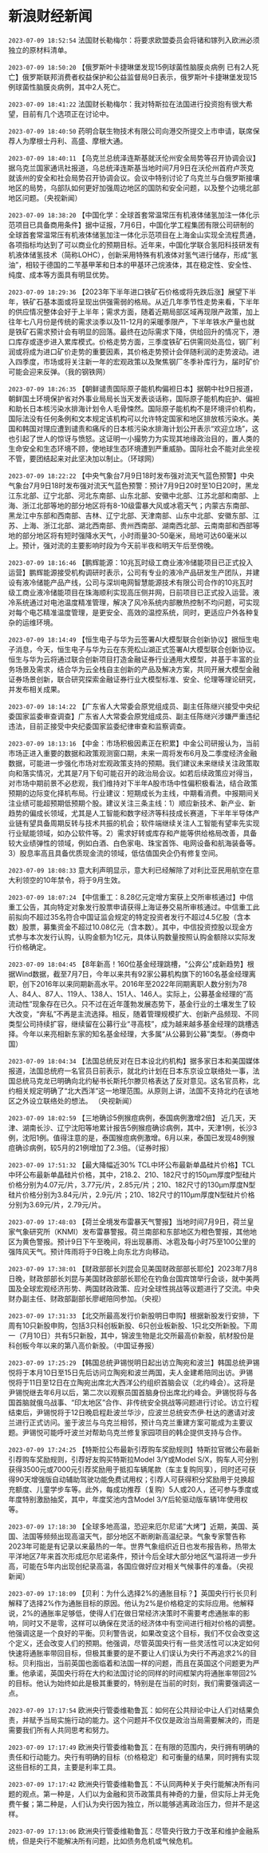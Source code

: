 # 新浪财经新闻
`2023-07-09 18:52:54` 法国财长勒梅尔：将要求欧盟委员会将锗和镓列入欧洲必须独立的原材料清单。

`2023-07-09 18:50:20`   【俄罗斯叶卡捷琳堡发现15例球菌性脑膜炎病例 已有2人死亡】俄罗斯联邦消费者权益保护和公益监督局9日表示，俄罗斯叶卡捷琳堡发现15例球菌性脑膜炎病例，其中2人死亡。

`2023-07-09 18:41:22` 法国财长勒梅尔：我对特斯拉在法国进行投资抱有很大希望，目前有几个选项正在讨论中。

`2023-07-09 18:40:50`   药明合联生物技术有限公司向港交所提交上市申请，联席保荐人为摩根士丹利、高盛、摩根大通。

`2023-07-09 18:40:11`   【乌克兰总统泽连斯基就沃伦州安全局势等召开协调会议】据乌克兰国家通讯社报道，乌总统泽连斯基当地时间7月9日在沃伦州首府卢茨克就该州的安全和社会局势召开协调会议。会议中特别讨论了乌克兰与白俄罗斯接壤地区的局势，乌部队如何更好加强周边地区的国防和安全问题，以及整个边境北部地区问题。（央视新闻）

`2023-07-09 18:38:20` 【中国化学：全球首套常温常压有机液体储氢加注一体化示范项目已具备商用条件】据中证报，7月6日，中国化学工程集团有限公司研制的全球首套常温常压有机液体储氢加注一体化示范项目在上海金山实现全流程贯通，各项指标均达到了可以商业化的预期目标。近年来，中国化学联合氢阳科技研发有机液体储氢技术（简称LOHC），创新采用特殊有机液体对氢气进行储存，形成“氢油”，相较于德国的二苄基甲苯和日本的甲基环己烷液体，其在稳定性、安全性、纯度、成本等方面具有明显优势。

`2023-07-09 18:29:36` 【2023年下半年进口铁矿石价格或将先跌后涨】展望下半年，铁矿石基本面或将呈现出供强需弱的格局。从近几年季节性走势来看，下半年的供应情况整体会好于上半年；需求方面，随着近期局部区域再现限产政策，加上往年七八月份是传统的需求淡季以及11-12月的采暖季限产，下半年铁水产量也就是铁矿石需求预计会有明显的回落。最终在边际需求下降，供给回升的情况下，港口库存或逐步进入累库模式。价格走势方面，三季度铁矿石供需同处高位，钢厂利润或将成为进口矿价走势的重要因素，其价格走势预计会伴随利润的走势波动。进入四季度，市场或将关注新一年的宏观政策以及聚焦钢厂冬季补库行为，届时矿价可能会迎来反弹。（我的钢铁网）

`2023-07-09 18:26:35` 【朝鲜谴责国际原子能机构偏袒日本】据朝中社9日报道，朝鲜国土环境保护省对外事业局局长当天发表谈话称，国际原子能机构庇护、偏袒和助长日本核污染水排海计划令人毛骨悚然。国际原子能机构不是环境评价机构，国际法没有任何条例和文本规定该机构可以允许特定国家和地区排放核污染水。美国和韩国对理应遭到谴责和痛斥的日本核污染水排海计划公开表示“欢迎立场”，这也引起了世人的惊讶与愤怒。这证明一小撮势力为实现其地缘政治目的，置人类的生命安全和生态环境不顾，使地球生态环境遭到严重威胁。国际社会不能对此坐视不管，要团结起来对此坚决加以制止。（环球网）

`2023-07-09 18:22:22` 【中央气象台7月9日18时发布强对流天气蓝色预警】中央气象台7月9日18时发布强对流天气蓝色预警：预计7月9日20时至10日20时，黑龙江东北部、辽宁北部、河北东南部、山东北部、安徽中北部、江苏北部和南部、上海、浙江北部等地的部分地区将有8-10级雷暴大风或冰雹天气；内蒙古东南部、黑龙江中东部和西南部、吉林、辽宁北部、天津南部、山东中北部、安徽东部、江苏、上海、浙江北部、湖北西南部、贵州西南部、湖南西北部、云南南部和西部等地的部分地区将有短时强降水天气，小时雨量30-50毫米，局地可达60毫米以上。预计，强对流的主要影响时段为今天前半夜和明天午后至傍晚。

`2023-07-09 18:16:46`   【鹏辉能源：10兆瓦时级工商业液冷储能项目已正式投入运营】鹏辉能源接受机构调研时表示，公司有专业的液冷产品研发生产团队，并建设有液冷储能产品产线，公司与深圳电网智慧能源技术有限公司合作的10兆瓦时级工商业液冷储能项目在珠海顺利实现高压侧并网，日前项目已正式投入运营。液冷系统通过对电池温度精准管理，解决了风冷系统内部散热控制不均问题，可实现对每个电芯精准温度管理，是更安全、高效的温控系统，同时，更适应户外各种复杂的运维环境。

`2023-07-09 18:14:49` 【恒生电子与华为云签署AI大模型联合创新协议】据恒生电子消息，今天，恒生电子与华为云在东莞松山湖正式签署AI大模型联合创新协议。恒生与华为云将通过联合创新项目打造金融证券行业通用大模型，并基于丰富的业务场景及需求，结合华为云全栈自主创新的产品及解决方案，共同开展大模型金融证券场景创新，联合研究探索金融证券行业大模型标准、安全、伦理等理论研究，并发布相关成果。

`2023-07-09 18:14:22`   【广东省人大常委会原党组成员、副主任陈继兴接受中央纪委国家监委审查调查】广东省人大常委会原党组成员、副主任陈继兴涉嫌严重违纪违法，目前正接受中央纪委国家监委纪律审查和监察调查。

`2023-07-09 18:13:16` 【中金：市场积极因素正在积累】中金公司研报认为，当前市场正进入重要的数据和政策观测窗口期，未来一周将发布6月及二季度经济金融数据，可能进一步强化市场对宏观政策支持的预期。我们建议未来继续关注政策取向和落实情况，尤其是7月下旬可能召开的政治局会议。如若后续政策应对得当，对市场中期前景不必悲观，我们维持对下半年A股市场中性偏积极看法，结合政策预期的边际变化择机布局。行业建议：短期成长为主线，中期看消费。中报期间关注业绩可能超预期低预期个股。建议关注三条主线：1）顺应新技术、新产业、新趋势的偏成长领域，尤其是人工智能和数字经济等科技成长赛道，下半年半导体产业链有望具备周期反转与技术共振的机会；软件端继续关注人工智能有望率先实现行业赋能领域，如办公软件等。2）需求好转或库存和产能等供给格局改善，具备较大业绩弹性的领域，例如白酒、白色家电、珠宝首饰、电网设备和航海装备等。3）股息率高且具备优质现金流的领域，低估值国央企仍有修复空间。

`2023-07-09 18:08:33` 意大利声明显示，意大利已经解除了对利比亚民用航空在意大利领空的10年禁令，将于9月生效。

`2023-07-09 18:07:24` 【中信重工：8.28亿元定增方案获上交所审核通过】中信重工公告，其向特定对象发行股票申请获得上海证券交易所审核通过。中信重工此前拟向不超过35名符合中国证监会规定的特定投资者发行不超过4.5亿股（含本数）股票，募集资金不超过10.08亿元（含本数）。其中，中信投资控股以现金方式参与本次发行认购，认购金额为1亿元，具体认购数量按照认购金额除以实际发行价格确定。

`2023-07-09 18:04:45` 【8年新高！160位基金经理跳槽，"公奔公"成新趋势】根据Wind数据，截至7月7日，今年以来共有92家公募机构旗下的160名基金经理离职，创下2016年以来同期新高水平。2016年至2022年同期离职人数分别为78人、84人、87人、119人、138人、151人、146人。实际上，公募基金经理的“高流动性”现象存在已久。只不过在近年蓬勃发展态势下，基金行业的土壤发生了较大改变，“奔私”不再是主流选择。相反，随着管理规模扩大、创新产品频现、不同类型公司持续扩容，继续留在公募行业“寻高枝”，成为越来越多基金经理的跳槽选择。今年以来亮相新东家的知名基金经理，大多属“从公募到公募”类型。（券商中国）

`2023-07-09 18:04:34`   【法国总统反对在日本设北约机构】据多家日本和美国媒体报道，法国总统府一名官员日前表示，就北约计划在日本东京设立联络处一事，法国总统马克龙已明确向北约秘书长斯托尔滕贝格表达了反对意见。这名官员称，北约相关规定明确了“北大西洋”这一地理范围。从原则上讲，法国不支持北约在该地区之外设立联络处的想法。 （央视新闻）

`2023-07-09 18:02:59` 【三地确诊5例猴痘病例，泰国病例激增2倍】 近几天，天津、湖南长沙、辽宁沈阳等地累计报告5例猴痘确诊病例，其中，天津1例，长沙3例，沈阳1例。值得注意的是，泰国猴痘病例激增。6月以来，泰国已发现48例猴痘确诊病例，较5月的21例增加了2.3倍。（证券时报）

`2023-07-09 17:51:32` 【最大降幅近30% TCL中环公布最新单晶硅片价格】TCL中环公布最新单晶硅片价格，其中，218.2、210、182尺寸的150μm厚度P型硅片价格分别为4.07元/片，3.77元/片，2.85元/片；210、182尺寸的130μm厚度N型硅片价格分别为3.84元/片，2.9元/片；210、182尺寸的110μm厚度N型硅片价格分别为3.69元/片，2.79元/片。

`2023-07-09 17:48:03` 【荷兰全境发布雷暴天气警报】当地时间7月9日，荷兰皇家气象研究所（KNMI）发布雷暴警报。荷兰南部和东部地区为橙色警报，其他地区为黄色警报。预计9日下午至晚间，将出现暴雨、冰雹及每小时75至100公里的强阵风天气。预计阵雨将于9日晚上向东北方向移动。

`2023-07-09 17:38:01` 【财政部部长刘昆会见美国财政部部长耶伦】2023年7月8日晚，财政部部长刘昆与美国财政部部长耶伦在钓鱼台国宾馆举行会谈，就中美两国及全球宏观经济形势、两国财政政策、应对全球性挑战等议题进行了交流。中央财办副主任、财政部副部长廖岷陪同参加。（央视）

`2023-07-09 17:31:33` 【北交所最高发行价新股明日申购】根据新股发行安排，下周有10只新股申购，包括3只科创板新股、6只创业板新股、1只北交所新股。下周一（7月10日）共有5只新股，其中，锦波生物是北交所最高价新股，航材股份是科创板今年以来的第八高价新股。（中国证券报）

`2023-07-09 17:25:29`   【韩国总统尹锡悦明日起出访立陶宛和波兰】韩国总统尹锡悦将于本月10日至15日先后访问立陶宛和波兰两国，夫人金建希陪同出访。尹锡悦将于11日至12日在立陶宛出席北大西洋公约组织首脑会议（北约峰会）。这将是尹锡悦继去年6月以后，第二次以观察员国首脑身份出席北约峰会。尹锡悦将与各国首脑就俄乌战事、“印太地区”合作、非传统安全挑战等问题进行讨论。访立行程结束后，尹锡悦将于12日晚启程赴波兰华沙，应波兰总统安杰伊·杜达的邀请对波兰进行正式访问。鉴于波兰与乌克兰相邻，预计乌克兰重建方案可能成为主要议题。尹锡悦可能呼吁波兰对帮助乌克兰修复家园项目的韩企提供支持与合作。

`2023-07-09 17:24:25` 【特斯拉公布最新引荐购车奖励规则】特斯拉官微公布最新引荐购车奖励规则，引荐好友购买特斯拉Model 3/Y或Model S/X，购车人可分别获得3500元或7000元引荐奖励用于抵扣车辆尾款（车主复购同享），同时还可获得90天增强版自动辅助驾驶功能免费试用权；引荐人可获得积分奖励用于兑换超充额度、儿童学步车等。此外，每成功推荐（复购）5人或20人，还可参与季度或年度特别激励抽奖，其中，年度奖池内含Model 3/Y后轮驱动版车辆1年使用权等。

`2023-07-09 17:18:30` 【全球多地高温，恐迎来厄尔尼诺“大烤”】近期，美国、英国、法国等频频出现高温天气，部分地区不断刷新高温纪录。气象专家警告称2023年可能是有记录以来最热的一年。世界气象组织近日也发布报告称，热带太平洋地区7年来首次形成厄尔尼诺条件，预计今后全球大部分地区气温将进一步升高，可能在5年内出现创纪录高温，各国应做好应对相关气候事件的准备。（央视新闻）

`2023-07-09 17:18:09` 【贝利：为什么选择2%的通胀目标？】英国央行行长贝利解释了选择2%作为通胀目标的原因。他认为2%是价格稳定的实际应用。他解释说，2%的通胀率足够低，使得人们在做日常经济决策时不需要考虑通胀率的影响，同时又不是零，这样可以确保在灵活的经济体中有空间进行相对价格的调整。他强调这是一个良好的平衡。贝利警告说，如果改变这个目标，我们不仅会改变这个定义，还会改变人们的预期。他强调，尽管英国央行有一些灵活性可以决定如何快速将通胀率带回目标，但极其重要的是不要让人们误认为央行不再追求2%的目标。贝利指出，当前英国也面临着和法国一样的问题，而且在英国这个问题更为严重。他承诺，英国央行将在大约和法国讨论的同样的时间框架内将通胀率带回2%的目标。他认为始终如此是极其重要的，特别是在当前的时刻，我们需要强调这一点。

`2023-07-09 17:17:54` 欧洲央行管委维勒鲁瓦：如何在公共辩论中让人们对结果负责，并赋予当局实施行动的能力。这个问题并不仅仅是政治当局需要解决的，而是需要我们所有人共同思考和努力。

`2023-07-09 17:17:49` 欧洲央行管委维勒鲁瓦：在有限的范围内，央行拥有明确的责任和行动能力。央行有明确的目标（价格稳定）和可衡量的结果，同时拥有实现这些目标的工具，主要是利率工具。

`2023-07-09 17:17:42` 欧洲央行管委维勒鲁瓦：不认同两种关于央行能解决所有问题的观点。第一种是，人们以为金融和货币政策具有神奇的力量，但实际上并无免费午餐；第二种是，人们认为央行因为独立，所以能够逃离政治压力，但并不是这样。

`2023-07-09 17:13:06` 欧洲央行管委维勒鲁瓦：尽管央行致力于改革和维护金融系统，但是央行不能解决所有问题，比如债务危机或气候危机。

